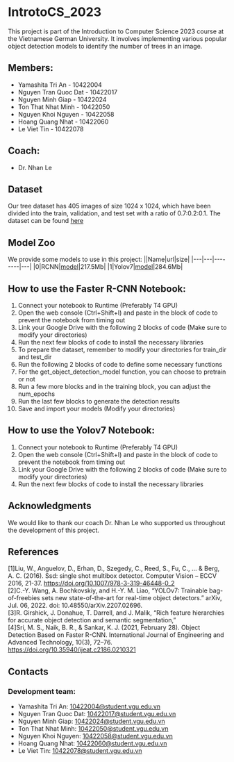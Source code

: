 # IntrotoCS_2023
This project is part of the Introduction to Computer Science 2023 course at the Vietnamese German University. It involves implementing various popular object detection models to identify the number of trees in an image.

## Members:
- Yamashita Tri An - 10422004
- Nguyen Tran Quoc Dat - 10422017
- Nguyen Minh Giap - 10422024
- Ton That Nhat Minh - 10422050
- Nguyen Khoi Nguyen - 10422058
- Hoang Quang Nhat - 10422060
- Le Viet Tin - 10422078

## Coach:
- Dr. Nhan Le

## Dataset
Our tree dataset has 405 images of size 1024 x 1024, which have been divided into the train, validation, and test set with a ratio of 0.7:0.2:0.1. The dataset can be found [here](https://drive.google.com/drive/folders/1ylXgcWFMX43FdWxA-oHMlztELLNFdbgY?usp=sharing)

## Model Zoo 
We provide some models to use in this project: 
||Name|url|size|
|---|---|--------|---|
|0|RCNN|[model](https://drive.google.com/uc?export=download&id=1-PhXe-WUdzziK2T0WM0c9aMur0bTLkH8)|217.5Mb|
|1|Yolov7|[model](https://drive.google.com/uc?export=download&id=10CUFS0mtObpQDVzm7TAxE6LvfpEC7r65)|284.6Mb|

## How to use the Faster R-CNN Notebook:
1. Connect your notebook to Runtime (Preferably T4 GPU)
2. Open the web console (Ctrl+Shift+I) and paste in the block of code to prevent the notebook from timing out
3. Link your Google Drive with the following 2 blocks of code (Make sure to modify your directories)
4. Run the next few blocks of code to install the necessary libraries
5. To prepare the dataset, remember to modify your directories for train_dir and test_dir
6. Run the following 2 blocks of code to define some necessary functions
7. For the get_object_detection_model function, you can choose to pretrain or not
8. Run a few more blocks and in the training block, you can adjust the num_epochs
9. Run the last few blocks to generate the detection results
10. Save and import your models (Modify your directories)

## How to use the Yolov7 Notebook:
1. Connect your notebook to Runtime (Preferably T4 GPU)
2. Open the web console (Ctrl+Shift+I) and paste in the block of code to prevent the notebook from timing out
3. Link your Google Drive with the following 2 blocks of code (Make sure to modify your directories)
4. Run the next few blocks of code to install the necessary libraries
## Acknowledgments
We would like to thank our coach Dr. Nhan Le who supported us throughout the development of this project.

## References
[1]Liu, W., Anguelov, D., Erhan, D., Szegedy, C., Reed, S., Fu, C., … & Berg, A. C. (2016). Ssd: single shot multibox detector. Computer Vision – ECCV 2016, 21-37. https://doi.org/10.1007/978-3-319-46448-0_2 \
[2]C.-Y. Wang, A. Bochkovskiy, and H.-Y. M. Liao, “YOLOv7: Trainable bag-of-freebies sets new state-of-the-art for real-time object detectors.” arXiv, Jul. 06, 2022. doi: 10.48550/arXiv.2207.02696. \
[3]R. Girshick, J. Donahue, T. Darrell, and J. Malik, “Rich feature hierarchies for accurate object detection and semantic segmentation,” \
[4]Sri, M. S., Naik, B. R., & Sankar, K. J. (2021, February 28). Object Detection Based on Faster R-CNN. International Journal of Engineering and Advanced Technology, 10(3), 72–76. https://doi.org/10.35940/ijeat.c2186.0210321

## Contacts
### Development team:
- Yamashita Tri An: 10422004@student.vgu.edu.vn
- Nguyen Tran Quoc Dat: 10422017@student.vgu.edu.vn
- Nguyen Minh Giap: 10422024@student.vgu.edu.vn
- Ton That Nhat Minh: 10422050@student.vgu.edu.vn
- Nguyen Khoi Nguyen: 10422058@student.vgu.edu.vn
- Hoang Quang Nhat: 10422060@student.vgu.edu.vn
- Le Viet Tin: 10422078@student.vgu.edu.vn
